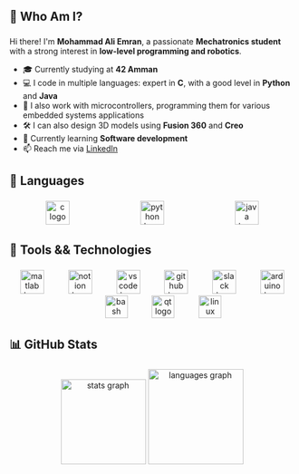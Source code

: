<h2 align="left">🚀 Who Am I?</h2>

###
Hi there! I'm **Mohammad Ali Emran**, a passionate **Mechatronics student** with a strong interest in **low-level programming and robotics**.

- 🎓 Currently studying at **42 Amman**
- 💻 I code in multiple languages: expert in **C**, with a good level in **Python** and **Java**
- 🤖 I also work with microcontrollers, programming them for various embedded systems applications
- 🛠️ I can also design 3D models using **Fusion 360** and **Creo**
- 🌱 Currently learning **Software development**
- 📫 Reach me via [LinkedIn](https://www.linkedin.com/in/mohammad-ali-emran-826310275?utm_source=share&utm_campaign=share_via&utm_content=profile&utm_medium=android_app)

###

<h2 align="left">🤖 Languages</h2>

###

<div align="center">
  <img src="https://cdn.jsdelivr.net/gh/devicons/devicon/icons/c/c-original.svg" height="42" alt="c logo"  />
  <img width="117" />
  <img src="https://cdn.jsdelivr.net/gh/devicons/devicon/icons/python/python-original.svg" height="42" alt="python logo"  />
  <img width="117" />
  <img src="https://cdn.jsdelivr.net/gh/devicons/devicon/icons/java/java-original.svg" height="42" alt="java logo"  />
</div>

###

<h2 align="left">🧰 Tools && Technologies</h2>

###

<div align="center">
  <img src="https://cdn.jsdelivr.net/gh/devicons/devicon/icons/matlab/matlab-original.svg" height="42" alt="matlab logo" />
<img width="35" />
<img src="https://cdn.jsdelivr.net/gh/devicons/devicon/icons/notion/notion-original.svg" height="42" alt="notion logo" />
<img width="35" />
<img src="https://cdn.jsdelivr.net/gh/devicons/devicon/icons/vscode/vscode-original.svg" height="42" alt="vscode logo" />
<img width="35" />
<img src="https://cdn.jsdelivr.net/gh/devicons/devicon/icons/github/github-original.svg" height="42" alt="github logo" />
<img width="35" />
<img src="https://cdn.jsdelivr.net/gh/devicons/devicon/icons/slack/slack-original.svg" height="42" alt="slack logo" />
<img width="35" />
<img src="https://cdn.jsdelivr.net/gh/devicons/devicon/icons/arduino/arduino-original.svg" height="42" alt="arduino logo" />
<img width="35" />
<img src="https://cdn.jsdelivr.net/gh/devicons/devicon/icons/bash/bash-original.svg" height="40" alt="bash logo"  />
<img width="35" />
<img src="https://cdn.jsdelivr.net/gh/devicons/devicon/icons/qt/qt-original.svg" height="40" alt="qt logo"  />
<img width="35" />
<img src="https://cdn.jsdelivr.net/gh/devicons/devicon/icons/linux/linux-original.svg" height="40" alt="linux logo"  />
</div>

###

<h2 align="left">📊 GitHub Stats</h2>

###


<div align="center">
  <img src="https://github-readme-stats.vercel.app/api?username=maemran&hide_title=false&hide_rank=false&show_icons=true&include_all_commits=true&count_private=true&disable_animations=false&theme=dark&locale=en&hide_border=false" height="150" alt="stats graph"  />
  <img src="https://github-readme-stats.vercel.app/api/top-langs?username=maemran&locale=en&hide_title=false&layout=compact&card_width=320&langs_count=5&theme=dark&hide_border=false" height="168" alt="languages graph"  />
</div>

###

